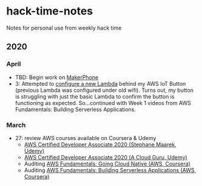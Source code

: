 # hack-time-notes

Notes for personal use from weekly hack time

## 2020

### April

- TBD: Begin work on [MakerPhone](https://www.circuitmess.com)
- 3: Attempted to [configure a new Lambda](https://aws.amazon.com/blogs/infrastructure-and-automation/deploy-cloudformation-stacks-at-the-click-of-a-button/) behind my AWS IoT Button (previous Lambda was configured under old wifi). Turns out, my button is struggling with just the basic Lambda to confirm the button is functioning as expected. So...continued with Week 1 videos from AWS Fundamentals: Building Serverless Applications.

### March

- 27: review AWS courses available on Coursera & Udemy
  - [AWS Certified Developer Associate 2020 (Stephane Maarek, Udemy)](https://www.udemy.com/course/aws-certified-developer-associate-dva-c01/)
  - [AWS Certified Developer Associate 2020 (A Cloud Guru, Udemy)](https://www.udemy.com/course/aws-certified-developer-associate/)
  - Auditing [AWS Fundamentals: Going Cloud Native (AWS, Coursera)](https://www.coursera.org/learn/aws-fundamentals-going-cloud-native)
  - Auditing [AWS Fundamentals: Building Serverless Applications (AWS, Coursera)](https://www.coursera.org/learn/aws-fundamentals-building-serverless-applications)
